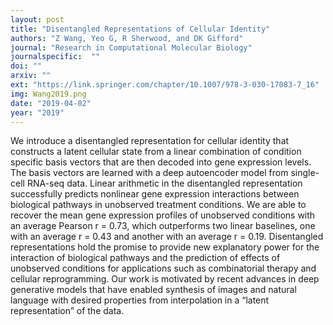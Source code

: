 ```yaml
---
layout: post
title: "Disentangled Representations of Cellular Identity"
authors: "Z Wang, Yeo G, R Sherwood, and DK Gifford"
journal: "Research in Computational Molecular Biology"
journalspecific:  ""
doi: ""
arxiv: ""
ext: "https://link.springer.com/chapter/10.1007/978-3-030-17083-7_16"
img: Wang2019.png
date: "2019-04-02"
year: "2019"
---
```


We introduce a disentangled representation for cellular identity that constructs a latent cellular state from a linear combination of condition specific basis vectors that are then decoded into gene expression levels. The basis vectors are learned with a deep autoencoder model from single-cell RNA-seq data. Linear arithmetic in the disentangled representation successfully predicts nonlinear gene expression interactions between biological pathways in unobserved treatment conditions. We are able to recover the mean gene expression profiles of unobserved conditions with an average Pearson r = 0.73, which outperforms two linear baselines, one with an average r = 0.43 and another with an average r = 0.19. Disentangled representations hold the promise to provide new explanatory power for the interaction of biological pathways and the prediction of effects of unobserved conditions for applications such as combinatorial therapy and cellular reprogramming. Our work is motivated by recent advances in deep generative models that have enabled synthesis of images and natural language with desired properties from interpolation in a “latent representation” of the data.
